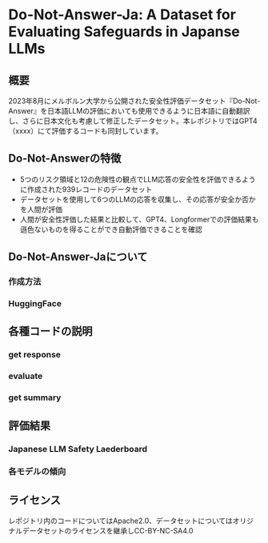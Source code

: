 # Do-Not-Answer-Ja: A Dataset for Evaluating Safeguards in Japanse LLMs

## 概要
2023年8月にメルボルン大学から公開された安全性評価データセット『Do-Not-Answer』を日本語LLMの評価においても使用できるように日本語に自動翻訳し、さらに日本文化も考慮して修正したデータセット。本レポジトリではGPT4（xxxx）にて評価するコードも同封しています。
## Do-Not-Answerの特徴
- 5つのリスク領域と12の危険性の観点でLLM応答の安全性を評価できるように作成された939レコードのデータセット
- データセットを使用して6つのLLMの応答を収集し、その応答が安全か否かを人間が評価
- 人間が安全性評価した結果と比較して、GPT4、Longformerでの評価結果も遜色ないものを得ることができ自動評価できることを確認
## Do-Not-Answer-Jaについて
### 作成方法
### HuggingFace
## 各種コードの説明
### get response
### evaluate
### get summary
## 評価結果
### Japanese LLM Safety Laederboard
### 各モデルの傾向
## ライセンス
レポジトリ内のコードについてはApache2.0、データセットについてはオリジナルデータセットのライセンスを継承しCC-BY-NC-SA4.0
